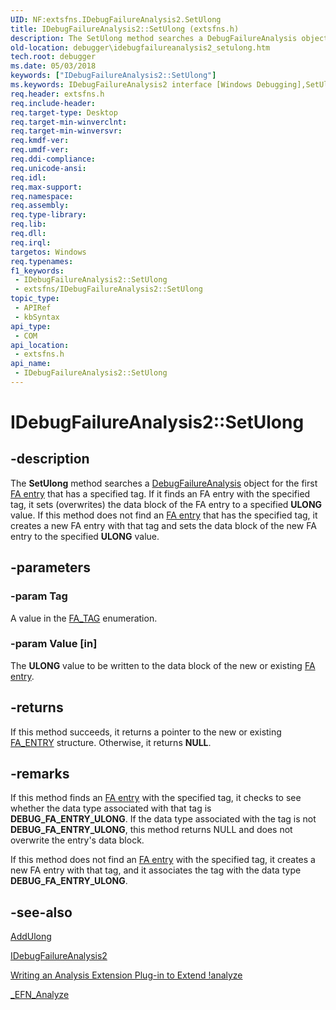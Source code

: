 ```yaml
---
UID: NF:extsfns.IDebugFailureAnalysis2.SetUlong
title: IDebugFailureAnalysis2::SetUlong (extsfns.h)
description: The SetUlong method searches a DebugFailureAnalysis object for the first FA entry that has a specified tag. If it finds an FA entry with the specified tag, it sets (overwrites) the data block of the FA entry to a specified ULONG value.
old-location: debugger\idebugfailureanalysis2_setulong.htm
tech.root: debugger
ms.date: 05/03/2018
keywords: ["IDebugFailureAnalysis2::SetUlong"]
ms.keywords: IDebugFailureAnalysis2 interface [Windows Debugging],SetUlong method, IDebugFailureAnalysis2.SetUlong, IDebugFailureAnalysis2::SetUlong, SetUlong, SetUlong method [Windows Debugging], SetUlong method [Windows Debugging],IDebugFailureAnalysis2 interface, debugger.idebugfailureanalysis2_setextensionulong, debugger.idebugfailureanalysis2_setulong, extsfns/IDebugFailureAnalysis2::SetUlong
req.header: extsfns.h
req.include-header: 
req.target-type: Desktop
req.target-min-winverclnt: 
req.target-min-winversvr: 
req.kmdf-ver: 
req.umdf-ver: 
req.ddi-compliance: 
req.unicode-ansi: 
req.idl: 
req.max-support: 
req.namespace: 
req.assembly: 
req.type-library: 
req.lib: 
req.dll: 
req.irql: 
targetos: Windows
req.typenames: 
f1_keywords:
 - IDebugFailureAnalysis2::SetUlong
 - extsfns/IDebugFailureAnalysis2::SetUlong
topic_type:
 - APIRef
 - kbSyntax
api_type:
 - COM
api_location:
 - extsfns.h
api_name:
 - IDebugFailureAnalysis2::SetUlong
---
```


# IDebugFailureAnalysis2::SetUlong


## -description

The <b>SetUlong</b> method searches a <a href="/windows-hardware/drivers/ddi/extsfns/nn-extsfns-idebugfailureanalysis2">DebugFailureAnalysis</a> object for the first <a href="/windows-hardware/drivers/debugger/failure-analysis-entries">FA entry</a> that has a specified tag. If it finds an FA entry with the specified tag, it sets (overwrites) the data block of the FA entry to a specified <b>ULONG</b> value. If this method does not find an <a href="/windows-hardware/drivers/debugger/failure-analysis-entries">FA entry</a> that has the specified tag, it creates a new FA entry with that tag and sets the data block of the new FA entry to the specified <b>ULONG</b> value.

## -parameters

### -param Tag

A value in the <a href="/windows-hardware/drivers/debugger/writing-an-analysis-extension-to-extend--analyze">FA_TAG</a> enumeration.

### -param Value [in]


The <b>ULONG</b> value to be written to the data block of the new or existing <a href="/windows-hardware/drivers/debugger/failure-analysis-entries">FA entry</a>.

## -returns

If this method succeeds, it returns a pointer to the new or existing <a href="/windows-hardware/drivers/ddi/extsfns/ns-extsfns-_fa_entry">FA_ENTRY</a> structure. Otherwise, it returns <b>NULL</b>.

## -remarks

If this method finds an <a href="/windows-hardware/drivers/debugger/failure-analysis-entries">FA entry</a> with the specified tag, it checks to see whether the data type associated with that tag is <b>DEBUG_FA_ENTRY_ULONG</b>. If the data type associated with the tag is not <b>DEBUG_FA_ENTRY_ULONG</b>, this method returns NULL and does not overwrite the entry's data block.

If this method does not find an <a href="/windows-hardware/drivers/debugger/failure-analysis-entries">FA entry</a> with the specified tag, it creates a new FA entry with that tag, and it associates the tag with the data type  <b>DEBUG_FA_ENTRY_ULONG</b>.

## -see-also

<a href="/windows-hardware/drivers/ddi/extsfns/nf-extsfns-idebugfailureanalysis2-addulong">AddUlong</a>

<a href="/windows-hardware/drivers/ddi/extsfns/nn-extsfns-idebugfailureanalysis2">IDebugFailureAnalysis2</a>

<a href="/windows-hardware/drivers/debugger/writing-an-analysis-extension-to-extend--analyze">Writing an Analysis Extension Plug-in to Extend !analyze</a>

<a href="/windows-hardware/drivers/ddi/extsfns/nc-extsfns-ext_analysis_plugin">_EFN_Analyze</a>

